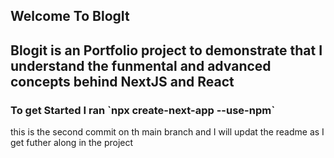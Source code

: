 ## Welcome To BlogIt
<h2>Blogit is an Portfolio project to demonstrate that I understand the funmental and advanced concepts behind NextJS and React</h2>
  
 <h3>To get Started I ran `npx create-next-app --use-npm`</h3>
  <p> this is the second commit on th main branch and I will updat the readme as I get futher along in the project</p>
